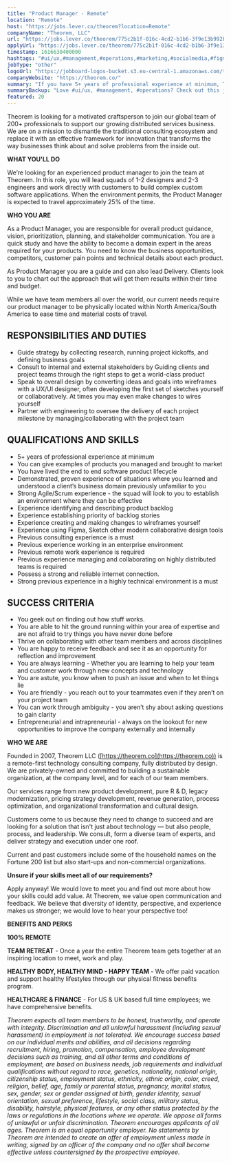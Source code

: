 ```yaml
---
title: "Product Manager - Remote"
location: "Remote"
host: "https://jobs.lever.co/theorem?location=Remote"
companyName: "Theorem, LLC"
url: "https://jobs.lever.co/theorem/775c2b1f-016c-4cd2-b1b6-3f9e13b992bf"
applyUrl: "https://jobs.lever.co/theorem/775c2b1f-016c-4cd2-b1b6-3f9e13b992bf/apply"
timestamp: 1616630400000
hashtags: "#ui/ux,#management,#operations,#marketing,#socialmedia,#figma,#scrum,#finance,#optimization"
jobType: "other"
logoUrl: "https://jobboard-logos-bucket.s3.eu-central-1.amazonaws.com/theorem-llc"
companyWebsite: "https://theorem.co/"
summary: "If you have 5+ years of professional experience at minimum, Theorem, LLC is looking for someone with your skillset."
summaryBackup: "Love #ui/ux, #management, #operations? Check out this job post!"
featured: 20
---
```


Theorem is looking for a motivated craftsperson to join our global team of 200+ professionals to support our growing distributed services business. We are on a mission to dismantle the traditional consulting ecosystem and replace it with an effective framework for innovation that transforms the way businesses think about and solve problems from the inside out.

**WHAT YOU'LL DO**

We’re looking for an experienced product manager to join the team at Theorem. In this role, you will lead squads of 1-2 designers and 2-3 engineers and work directly with customers to build complex custom software applications. When the environment permits, the Product Manager is expected to travel approximately 25% of the time.

**WHO YOU ARE**

As a Product Manager, you are responsible for overall product guidance, vision, prioritization, planning, and stakeholder communication. You are a quick study and have the ability to become a domain expert in the areas required for your products. You need to know the business opportunities, competitors, customer pain points and technical details about each product. 

As Product Manager you are a guide and can also lead Delivery. Clients look to you to chart out the approach that will get them results within their time and budget. 

While we have team members all over the world, our current needs require our product manager to be physically located within North America/South America to ease time and material costs of travel.

## RESPONSIBILITIES AND DUTIES

*   Guide strategy by collecting research, running project kickoffs, and defining business goals 
*   Consult to internal and external stakeholders by Guiding clients and project teams through the right steps to get a world-class product 
*   Speak to overall design by converting ideas and goals into wireframes with a UX/UI designer, often developing the first set of sketches yourself or collaboratively. At times you may even make changes to wires yourself 
*   Partner with engineering to oversee the delivery of each project milestone by managing/collaborating with the project team

## QUALIFICATIONS AND SKILLS

*   5+ years of professional experience at minimum
*   You can give examples of products you managed and brought to market
*   You have lived the end to end software product lifecycle 
*   Demonstrated, proven experience of situations where you learned and understood a client’s business domain previously unfamiliar to you
*   Strong Agile/Scrum experience - the squad will look to you to establish an environment where they can be effective
*   Experience identifying and describing product backlog 
*   Experience establishing priority of backlog stories
*   Experience creating and making changes to wireframes yourself
*   Experience using Figma, Sketch other modern collaborative design tools
*   Previous consulting experience is a must
*   Previous experience working in an enterprise environment
*   Previous remote work experience is required
*   Previous experience managing and collaborating on highly distributed teams is required
*   Possess a strong and reliable internet connection.
*   Strong previous experience in a highly technical environment is a must

## SUCCESS CRITERIA

*   You geek out on finding out how stuff works.  
*   You are able to hit the ground running within your area of expertise and are not afraid to try things you have never done before 
*   Thrive on collaborating with other team members and across disciplines
*   You are happy to receive feedback and see it as an opportunity for reflection and improvement
*   You are always learning - Whether you are learning to help your team and customer work through new concepts and technology 
*   You are astute, you know when to push an issue and when to let things lie
*   You are friendly - you reach out to your teammates even if they aren’t on your project team
*   You can work through ambiguity - you aren’t shy about asking questions to gain clarity
*   Entrepreneurial and intrapreneurial - always on the lookout for new opportunities to improve the company externally and internally

**WHO WE ARE**

Founded in 2007, Theorem LLC ([https://theorem.co](https://theorem.co)) is a remote-first technology consulting company, fully distributed by design. We are privately-owned and committed to building a sustainable organization, at the company level, and for each of our team members.

Our services range from new product development, pure R & D, legacy modernization, pricing strategy development, revenue generation, process optimization, and organizational transformation and cultural design.

Customers come to us because they need to change to succeed and are looking for a solution that isn't just about technology — but also people, process, and leadership. We consult, form a diverse team of experts, and deliver strategy and execution under one roof.

Current and past customers include some of the household names on the Fortune 200 list but also start-ups and non-commercial organizations.

**Unsure if your skills meet all of our requirements?**

Apply anyway! We would love to meet you and find out more about how your skills could add value. At Theorem, we value open communication and feedback. We believe that diversity of identity, perspective, and experience makes us stronger; we would love to hear your perspective too!

**BENEFITS AND PERKS**

**100% REMOTE**

**TEAM RETREAT** - Once a year the entire Theorem team gets together at an inspiring location to meet, work and play.

**HEALTHY BODY, HEALTHY MIND - HAPPY TEAM** - We offer paid vacation and support healthy lifestyles through our physical fitness benefits program.

**HEALTHCARE & FINANCE** \- For US & UK based full time employees; we have comprehensive benefits.

_Theorem expects all team members to be honest, trustworthy, and operate with integrity. Discrimination and all unlawful harassment (including sexual harassment) in employment is not tolerated. We encourage success based on our individual merits and abilities, and all decisions regarding recruitment, hiring, promotion, compensation, employee development decisions such as training, and all other terms and conditions of employment, are based on business needs, job requirements and individual qualifications without regard to race, genetics, nationality, national origin, citizenship status, employment status, ethnicity, ethnic origin, color, creed, religion, belief, age, family or parental status, pregnancy, marital status, sex, gender, sex or gender assigned at birth, gender identity, sexual orientation, sexual preference, lifestyle, social class, military status, disability, hairstyle, physical features, or any other status protected by the laws or regulations in the locations where we operate. We oppose all forms of unlawful or unfair discrimination. Theorem encourages applicants of all ages. Theorem is an equal opportunity employer. No statements by Theorem are intended to create an offer of employment unless made in writing, signed by an officer of the company and no offer shall become effective unless countersigned by the prospective employee._

